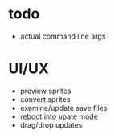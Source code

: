 # todo
- actual command line args

# UI/UX
- preview sprites
- convert sprites
- examine/update save files
- reboot into upate mode
- drag/drop updates